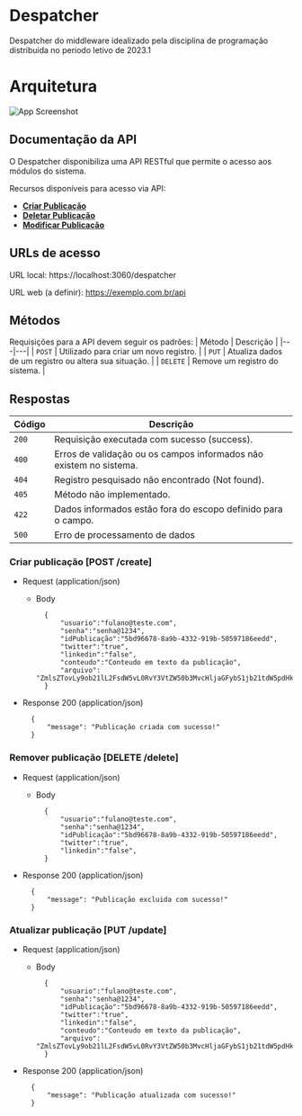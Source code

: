
# Despatcher
Despatcher do middleware idealizado pela disciplina de programação distribuida no periodo letivo de 2023.1
#
# Arquitetura

![App Screenshot](https://cdn.discordapp.com/attachments/1110264962665943123/1113603134388981910/Middleware_Structure.png)

## Documentação da API

O Despatcher disponibiliza uma API RESTful que permite o acesso aos módulos do sistema.

Recursos disponíveis para acesso via API:

* [**Criar Publicação**](#reference/create)
* [**Deletar Publicação**](#reference/delete)
* [**Modificar Publicação**](#reference/update)


## URLs de acesso
URL local: https://localhost:3060/despatcher

URL web (a definir): https://exemplo.com.br/api


## Métodos
Requisições para a API devem seguir os padrões:
| Método | Descrição |
|---|---|
| `POST` | Utilizado para criar um novo registro. |
| `PUT` | Atualiza dados de um registro ou altera sua situação. |
| `DELETE` | Remove um registro do sistema. |


## Respostas

| Código | Descrição |
|---|---|
| `200` | Requisição executada com sucesso (success).|
| `400` | Erros de validação ou os campos informados não existem no sistema.|
| `404` | Registro pesquisado não encontrado (Not found).|
| `405` | Método não implementado.|
| `422` | Dados informados estão fora do escopo definido para o campo.|
| `500` | Erro de processamento de dados

### Criar publicação [POST /create]

+ Request (application/json)
    + Body

            {
                "usuario":"fulano@teste.com",
                "senha":"senha@1234",
                "idPublicação":"5bd96678-8a9b-4332-919b-50597186eedd",
                "twitter":"true",
                "linkedin":"false",
                "conteudo":"Conteudo em texto da publicação",
                "arquivo": "ZmlsZTovLy9ob21lL2FsdW5vL0RvY3VtZW50b3MvcHljaGFybS1jb21tdW5pdHktMjAyMy4xLjIvYmluL3Jlc3RhcnQucHkK"
            }

+ Response 200 (application/json)

        {
            "message": "Publicação criada com sucesso!"
        }
### Remover publicação [DELETE /delete]

+ Request (application/json)
    + Body

            {
                "usuario":"fulano@teste.com",
                "senha":"senha@1234",
                "idPublicação":"5bd96678-8a9b-4332-919b-50597186eedd",
                "twitter":"true",
                "linkedin":"false",
            }

+ Response 200 (application/json)

        {
            "message": "Publicação excluida com sucesso!"
        }

### Atualizar publicação [PUT /update]

+ Request (application/json)
    + Body

            {
                "usuario":"fulano@teste.com",
                "senha":"senha@1234",
                "idPublicação":"5bd96678-8a9b-4332-919b-50597186eedd",
                "twitter":"true",
                "linkedin":"false",
                "conteudo":"Conteudo em texto da publicação",
                "arquivo": "ZmlsZTovLy9ob21lL2FsdW5vL0RvY3VtZW50b3MvcHljaGFybS1jb21tdW5pdHktMjAyMy4xLjIvYmluL3Jlc3RhcnQucHkK"
            }

+ Response 200 (application/json)

        {
            "message": "Publicação atualizada com sucesso!"
        }
